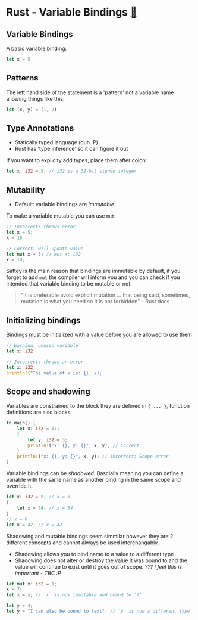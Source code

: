 # Rust - Variable Bindings [&#128279;](https://doc.rust-lang.org/book/variable-bindings.html)

## Variable Bindings
A basic variable binding:
```rust
let x = 5
```

## Patterns
The left hand side of the statement is a 'pattern' not a variable name allowing things like this:
```rust
let (x, y) = (1, 2)
```

## Type Annotations
- Statically typed language (duh :P)
- Rust has 'type inference' so it can figure it out

If you want to explicity add types, place them after colon:
```rust
let x: i32 = 5; // i32 is a 32-bit signed integer
```

## Mutability
- Default: variable bindings are *immutable*

To make a variable mutable you can use `mut`:
```rust
// Incorrect: throws error
let x = 5;
x = 10

// Correct: will update value
let mut x = 5; // mut x: i32
x = 10;
```

Saftey is the main reason that bindings are immutable by default, if you forget to add `mut` the compiler will inform you and you can check if you intended that variable binding to be mutable or not.

> "It is preferable avoid explicit mutation ... that being said, sometimes, mutation is what you need so it is not forbidden" - Rust docs

## Initializing bindings

Bindings must be initialized with a value before you are allowed to use them
```rust
// Warning: unused variable
let x: i32 

// Incorrect: throws an error
let x: i32;
println!("The value of x is: {}, x);
```

## Scope and shadowing

Variables are constrained to the block they are defined in `{ ... }`, function definitions are also blocks.

```rust
fn main() {
    let x: i32 = 17;
    {
        let y: i32 = 3;
        println!("x: {}, y: {}", x, y); // Correct
    }
    println!("x: {}, y: {}", x, y); // Incorrect: Scope error
}
```

Variable bindings can be *shadowed*. Bascially meaning you can define a variable with the same name as another binding in the same scope and override it.

```rust
let x: i32 = 8; // x = 8
{
    let x = 54; // x = 54
}
// x = 8
let x = 42; // x = 42
```

Shadowing and mutable bindings seem simmilar however they are 2 different concepts and cannot always be used interchangably. 
- Shadowing allows you to bind name to a value to a different type 
- Shadowing does not alter or destroy the value it was bound to and the value will continue to exist until it goes out of scope. *??? I feel this is important - TBC :P*

```rust
let mut x: i32 = 1;
x = 7;
let x = x; // `x` is now immutable and bound to '7'.

let y = 4;
let y = "I can also be bound to text"; // `y` is now a different type
```